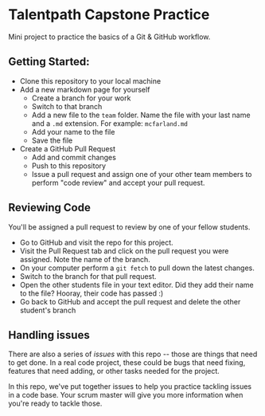 # Talentpath Capstone Practice
Mini project to practice the basics of a Git &amp; GitHub workflow. 

## Getting Started:
* Clone this repository to your local machine
* Add a new markdown page for yourself
    * Create a branch for your work
    * Switch to that branch
    * Add a new file to the `team` folder. Name the file with your last name and a `.md` extension. For example: `mcfarland.md`
    * Add your name to the file
    * Save the file
* Create a GitHub Pull Request
    * Add and commit changes
    * Push to this repository
    * Issue a pull request and assign one of your other team members to perform "code review" and accept your pull request.

## Reviewing Code
You'll be assigned a pull request to review by one of your fellow students. 
* Go to GitHub and visit the repo for this project.
* Visit the Pull Request tab and click on the pull request you were assigned. Note the name of the branch.
* On your computer perform a `git fetch` to pull down the latest changes.
* Switch to the branch for that pull request.
* Open the other students file in your text editor. Did they add their name to the file? Hooray, their code has passed :)
* Go back to GitHub and accept the pull request and delete the other student's branch

## Handling issues
There are also a series of *issues* with this repo -- those are things that need to get done. In a real code project, these could be bugs that need fixing, features that need adding, or other tasks needed for the project. 

In this repo, we've put together issues to help you practice tackling issues in a code base. Your scrum master will give you more information when you're ready to tackle those.
